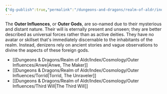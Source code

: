 ```yaml
---
{"dg-publish":true,"permalink":"/dungeons-and-dragons/realm-of-aldr/index/cosmology/outer-influences/outer-influences/"}
---
```


The **Outer Influences**, or **Outer Gods**, are so-named due to their mysterious and distant nature. Their will is eternally present and unseen; they are better described as universal forces rather than as active deities. They have no avatar or skillset that's immediately discernable to the inhabitants of the realm. Instead, denizens rely on ancient stories and vague observations to divine the aspects of these foreign gods.

- [[Dungeons & Dragons/Realm of Aldr/Index/Cosmology/Outer Influences/Anwe\|Anwe, The Maker]]
- [[Dungeons & Dragons/Realm of Aldr/Index/Cosmology/Outer Influences/Torrid\|Torrid, The Unraveler]]
- [[Dungeons & Dragons/Realm of Aldr/Index/Cosmology/Outer Influences/Third Will\|The Third Will]]